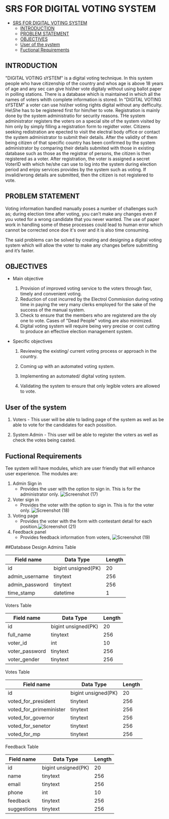 # SRS FOR DIGITAL VOTING SYSTEM

- [SRS FOR DIGITAL VOTING SYSTEM](#srs-for-digital-voting-system)
  - [INTRODUCTION](#introduction)
  - [PROBLEM STATEMENT](#problem-statement)
  - [OBJECTIVES](#objectives)
  - [User of the system](#user-of-the-system)
  - [Fuctional Requirements](#fuctional-requirements)

## INTRODUCTION

"DIGITAL VOTING sYSTEM" is a digital voting technique. In this system people who have citizenship of the country and whos age is above 18 years of age and any sec can give his\her vote digitaly without using ballot paper in polling stations.
There is a database which is maintained in which all the names of voters whith complete information is stored.
In "DIGITAL VOTING sYSTEM" a voter can use his\her voting rights digital without any defficulty. He\She has to be registered first for him/her to vote. Registration is mainly done by the system administratio for security reasons. THe system administrator registers the voters on a special site of the system visited by him only by simply filling a registration form to regidter voter. Citizens seeking redistration are epected to visit the electral body office or contact the system administrator to submit their details. After the validity of them being citizen of that specific country has been confirmed by the system administrator by comparing their details submited with those in existing database such as those as the registrar of persons, the citizen is then registered as a voter.
After registration, the voter is assigned a secret VoterID with which he/she can use to log into the system during election period and enjoy services provides by the system such as voting. If invalid/wrong details are submitted, then the citizen is not registered to vote.

## PROBLEM STATEMENT

Voting information handled manually poses a number of challenges such as; during election time after voting, you can’t make any changes even if you voted for a wrong candidate that you never wanted. The use of paper work in handling some of these processes could lead to human error which cannot be corrected once doe it's over and it is also time consuming.

The said problems can be solved by creating and designing a digital voting system which will allow the voter to make any changes before submitting and it’s faster.

## OBJECTIVES

- Main objective
  1. Provision of improved voting service to the voters through fasr, timely and convenient voting.
  2. Reduction of cost incurred by the Electrol Commission during voting time in paying the very many clerks employed for the sake of the success of the manual system.
  3. Check to ensure that the members who are registered are the oly one to vote. Cases of "Dead People" voting are also minimized.
  4. Digital voting system will require being very precise or cost cutting to produce an effective election management system.

- Specific objectives
  1. Reviewing the existing/ current voting process or approach in the country.

  2. Coming up with an automated voting system.

  3. Implementing an automated/ digital voting system.

  4. Validating the system to ensure that only legible voters are allowed to vote.
  
## User of the system

 1. Voters - This user will be able to lading page of the system as well as be able to vote for the candidates for each possition.

 2. System Admin - This user will be able to register the voters as well as check the votes being casted.

## Fuctional Requirements

Tee system will have modules, which are user friendly that will enhance user experience. The modules are:

1. Admin Sign in
   - Provides the user with the option to sign in. This is for the administrator only.
  ![Screenshot (17)](https://user-images.githubusercontent.com/72855022/126981872-c1897b6e-bc4b-4b76-b800-1c46f5fddde2.png)
2. Voter sign in
   - Provides the voter with the option to sign in. This is for the voter only.
  ![Screenshot (18)](https://user-images.githubusercontent.com/72855022/126981946-8ce66b51-6a9a-4d24-865d-c65fad06c24d.png)
3. Voting page
   - Provides the voter with the form with contestant detail for each position.![Screenshot (21)](https://user-images.githubusercontent.com/72855022/126982133-018f76c8-6ab6-4f31-bfe2-b3a8c0e77a89.png)
4. Feedback panel
   - Provides feedback information from voters,
   ![Screenshot (19)](https://user-images.githubusercontent.com/72855022/126982279-94ebb740-ba64-40d0-955f-fe7c381b3ae9.png)
   
##Database Design
   Admins Table
   
  | Field name   | Data Type          | Length |
  |--------------|--------------------|--------|
  | id           |bigint unsigned(PK) | 20     |
  |admin_username|tinytext            |256     |
  |admin_password|tinytext            |256     |
  |time_stamp    |datetime            |1       |
   
   Voters Table
   
  | Field name   | Data Type          | Length |
  |--------------|--------------------|--------|
  | id           |bigint unsigned(PK) | 20     |
  |full_name     |tinytext            |256     |
  |voter_id      |int                 |10      |
  |voter_password|tinytext            | 256    |
  |voter_gender  |tinytext            |256     |
  
   Votes Table
   
  |Field name             | Data Type          | Length |
  |-----------------------|--------------------|--------|
  | id                    |bigint unsigned(PK) | 20     |
  |voted_for_president    |tinytext            |256     |
  |voted_for_primeminister|tinytext            |256     |
  |voted_for_governor     |tinytext            | 256    |
  |voted_for_senetor      |tinytext            |256     |
  |voted_for_mp           |tinytext            |256     |
  
   Feedback Table
   
  |Field name  | Data Type          | Length |
  |------------|--------------------|--------|
  | id         |bigint unsigned(PK) | 20     |
  |name        |tinytext            |256     |
  |	email      |tinytext            |256     |
  |phone       |int                 | 10     |
  |	feedback   |tinytext            |256     |
  |suggestions |tinytext            |256     |
  
   
   
   
